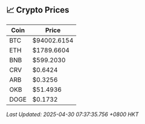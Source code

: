 ## 📈 Crypto Prices

| Coin | Price |
| ---- | ----- |
| BTC | $94002.6154 |
| ETH | $1789.6604 |
| BNB | $599.2030 |
| CRV | $0.6424 |
| ARB | $0.3256 |
| OKB | $51.4936 |
| DOGE | $0.1732 |

_Last Updated: 2025-04-30 07:37:35.756 +0800 HKT_